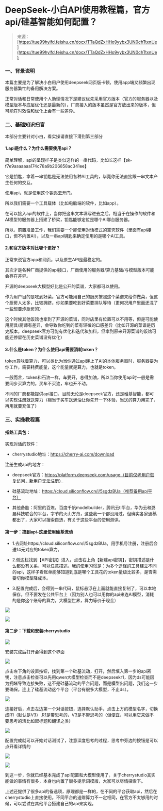 # DeepSeek-小白API使用教程篇，官方api/硅基智能如何配置？

> 来源：[https://tue99hylfd.feishu.cn/docx/TTaQdZxHHo9yybx3UN0chTtxnUe](https://tue99hylfd.feishu.cn/docx/TTaQdZxHHo9yybx3UN0chTtxnUe)

### 一、背景说明

本篇主要是为了解决小白用户使用deepseek网页版卡顿，使用app端又频繁出现服务器繁忙的备用解决方案。

正常对话和日常使用个人助理情况下是建议优先采用官方版本（官方的服务器以及模型版本与底层优化还是最新的），厂商接入的版本虽然是官方放出来的版本，但可能在时效性和优化上会有一些差异。

### 二、基础知识扫盲

本部分主要针对小白，看实操请直接下滑到第三部分

#### 1.api是什么？为什么需要使用api？

简单理解，api的呈现样子是类似这样的一串代码，比如长这样【sk-f7e9aaaaaaa174c78a9b206858ac341ee】

它是钥匙，拿着一串钥匙是无法使用各种AI工具的，毕竟你无法直接跟一串文本产生任何的交互。

使用api，就是使用这个钥匙去开门。

所以我们需要一个工具载体（比如电脑端的软件，比如app）。

在可以接入api的软件上，当你把这串文本填写进去之后，相当于在操作的软件和AI模型的服务器上搭建了桥梁，钥匙能够定位是哪个AI哪台服务器。

所以，前置准备工作，我们需要一个能使用对话模式的空壳软件（里面有api接口，但不内置AI），以及一串api钥匙来确定使用的是哪个AI工具。

#### 2.和官方版本对比哪个更好？

正常来说官方app和网页，以及原生API是最稳定的。

其次才是各种厂商提供的api接口，厂商使用的服务器/算力基础/与模型版本可能会存在差异。

开源的deepseek大模型好比是公开的菜谱，大家都可以使用。

作为用户目的是吃到好菜，官方可能用自己的厨房按照这个菜谱来给你做菜，但这个厨房人太多，比较拥挤，你如果要吃到好菜要排队等待（更何况用户里面还混了一些想要炸厨房的）

这个时候其他饭馆也拿到了开源的菜谱，同时店里有位置可以不用等，但是可能使用厨具/厨师有差异，会导致你吃到的菜有轻微的口感差异（比如开源的菜谱是历史版本，deepseek官方可能有优化和迭代和加料，但拿到原来开源菜谱的饭馆可能还停留在历史菜谱没有优化）

#### 3.什么是token？为什么使用api需要消耗token？

token意味着算力，可以类比为当你通过api连上了AI的本体服务器时，服务器要为你工作，需要耗费能量，这个能量就是算力，也就是token。

一般而言，token和石油一样，车要开，总得加油，所以当你使用api时一般是需要同步买算力的，买车不买油，车也开不动。

不同的厂商都能提供api接口，目前无论是deepseek官方，还是硅基智能，都可以实现注册就送算力（相当于买车送满油让你先开一下体验，当送的算力用完了，再用就要充值了）

### 三、实操教程篇

#### 指路工具包：

实现对话的软件：

*   cherrystudio地址：https://cherry-ai.com/download

注册生成api的地方：

*   deepseek官方：https://platform.deepseek.com/usage（目前仅老用户恢复访问，新用户无法注册）

*   硅基流动地址：https://cloud.siliconflow.cn/i/5sgdzBUa（推荐备用api平台）

*   其他备胎：阿里的百炼，百度千帆modelbuilder，腾讯云ti平台，华为云和潞晨科技联合的平台，字节的火山方舟，这些我一个都没用过，但确实各家通稿都出了，大家可以搜索自选，有关于这些平台的使用测评。

#### 第一步：搞到api-这里使用硅基流动

*   1.去网址https://cloud.siliconflow.cn/i/5sgdzBUa，用手机号注册，注册后会送14元对应的token算力。

*   2.侧边栏找到【API密钥】进入，点击右上角【新建api密钥】，密钥描述是什么都没有关系，可以任意描述。我的使用习惯是：为多个途径的工具建立不同的api，这样子看账单能够知道到底是哪个工具花的token量级比较多，是否需要切你模型降成本。

*   3.配置完成后，会得到一串代码，鼠标悬浮在上面就能直接复制了，可以本地保存，但不要发在公共平台上（因为别人也可以用你的api来连AI模型，消耗的是你这个账号的算力，大模型世界，算力等价于现金）

![](img/3e5a986b31aa75101cb90b87e4fb9b34.png)

![](img/13b7eb166910e4deda7e953d78a13ef1.png)

#### 第二步：下载和安装cherrystudio

![](img/cfa21e83dc11b35eccef4b1e973cc585.png)

安装完成后打开会得到这个界面

![](img/2085de61067e81f1bee2a9de2a727c61.png)

点击左下角的设置按钮，找到第一个硅基流动，打开，然后填入第一步的api密钥，注意点击检查可以先用qwen大模型检查而不是deepseekr1，因为ds可能因为拥堵导致连接失败，这不是硅基流动的平台问题，而是模型出问题，我们这一步要确保，连上了硅基流动这个平台（平台有很多大模型，不止ds）。

![](img/a27e7781cab18abffce9a20f8425dd88.png)

连接好后，点击左边第一个对话按钮，选择默认助手，点击上方的模型名字，切换成R1（默认是V3）,R1是带思考的，V3是不带思考的（但便宜，可以用它来做不要思考的活比如起标题和翻译之类）

![](img/395e230e4bf70ad98c9b65ab74322913.png)

配置完成就可以开始对话测试了，注意深度思考的过程，思考中旁边的按钮是可以点开看详情的

![](img/260251748c6420dd804806aaaec8a552.png)

![](img/a64c5a1a84a34655d2cea492f8a22339.png)

到这一步，你就已经基本完成了api配置和大模型使用了，关于cherrystudio其实能做的事情有很多，本身也内置了很多提示词模版，大家可以尽情探索下。

上述还提供了很多api的备选项，原理都是一样的，在不同的平台获取api，然后在cherrystudio上直接使用，不同平台的送赠算力不一定相同，在官方不太够用的时候，可以尝试在其他平台搭建自己的api来实现。